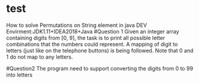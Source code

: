 # test
 How to solve Permutations on String element in java
 DEV Envirment:JDK1.11+IDEA2018+Java
 #Question 1
Given an integer array containing digits from [0, 9], the task is to print all possible letter combinations that the numbers could represent. A mapping of digit to letters (just like on the telephone buttons) is being followed. Note that 0 and 1 do not map to any letters.

#Question2
The program need to support converting the digits from 0 to 99 into letters 
